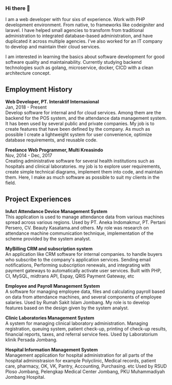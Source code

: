 ### Hi there 👋

I am a web developer with four sixs of experience. Work with PHP development environment. From native, to frameworks like codeigniter and laravel. I have helped small agencies to transform from traditional administration to integrated database-based administration, and have duplicated it across multiple agencies. I've also worked for an IT company to develop and maintain their cloud services.

I am interested in learning the basics about software development for good software quality and maintainability. Currently studying backend technologies such as golang, microservice, docker, CICD with a clean architecture concept.

## Employment History
**Web Developer, PT. Interaktif Internasional**\
Jan, 2018 - Present\
Develop software for internal and for cloud services. Among them are the backend for the POS system, and the attendance data management system. It has been used by several public and private companies. My job is to create features that have been defined by the company. As much as possible I create a lightweight system for user convenience, optimize database requirements, and reusable code.

**Freelance Web Programmer, Multi Kreasindo**\
Nov, 2014 - Dec, 2017\
Creating administrative software for several health institutions such as hospitals and clinical laboratories. my job is to explore user requirements, create simple technical diagrams, implement them into code, and maintain them. Here, I make as much software as possible to suit my clients in the field.

## Project Experiences
**InAct Attendance Device Management System**\
This application is used to manage attendance data from various machines spread across various regions. 
Used by PT. Aneka Indomakmur, PT. Pertani Persero, CV. Beauty Kasatama.and others.
My role was research on attendance machine communication technique, implementation of the scheme provided by the system analyst.

**MyBilling CRM and subscription system**\
An application like CRM software for internal companies. to handle buyers who subscribe to the company's application services. Sending email notifications, Performing subscription renewals, and integrating with payment gateways to automatically activate user services.
Built with PHP, CI, MySQL, midtrans API, Espay, QRIS Payment Gateway, etc

**Employee and Payroll Management System**\
A software for managing employee data, files and calculating payroll based on data from attendance machines, and several components of employee salaries. 
Used by Rumah Sakit Islam Jombang. My role is to develop features based on the design given by the system analyst.

**Clinic Laboratories Management System**\
A system for managing clinical laboratory administration. Managing registration, queuing system, patient check-up, printing of check-up results, financial reports, taxes, and referral service fees.
Used by Laboratorium klinik Persada Jombang.

**Hospital Information Management System**\
Management application for hospital administration for all parts of the hospital administrasion for example Polyclinic, Medical records, patient care, pharmacy, OK, VK, Pantry, Accounting, Purchasing. etc
Used by RSUD Ploso Jombang, Pelengkap Medical Center Jombang, PKU Muhammadiyah Jombang Hospital.

<!--
**ronyelkahfi/ronyelkahfi** is a ✨ _special_ ✨ repository because its `README.md` (this file) appears on your GitHub profile.

Here are some ideas to get you started:

- 🔭 I’m currently working on ...
- 🌱 I’m currently learning ...
- 👯 I’m looking to collaborate on ...
- 🤔 I’m looking for help with ...
- 💬 Ask me about ...
- 📫 How to reach me: ...
- 😄 Pronouns: ...
- ⚡ Fun fact: ...
-->
